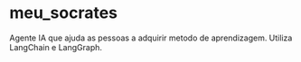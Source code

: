 # meu_socrates
Agente IA que ajuda as pessoas a adquirir metodo de aprendizagem. Utiliza LangChain e LangGraph.
